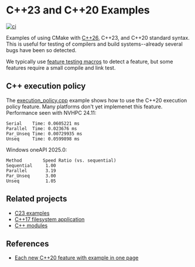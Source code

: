 # C++23 and C++20 Examples

[![ci](https://github.com/scivision/Cpp23-examples/actions/workflows/cmake.yml/badge.svg)](https://github.com/scivision/Cpp23-examples/actions/workflows/cmake.yml)

Examples of using CMake with
[C++26](https://en.cppreference.com/w/cpp/26),
C++23, and C++20 standard syntax.
This is useful for testing of compilers and build systems--already several bugs have been so detected.

We typically use
[feature testing macros](https://en.cppreference.com/w/cpp/feature_test)
to detect a feature, but some features require a small compile and link test.

## C++ execution policy

The
[execution_policy.cpp](./cpp20/execution_policy.cpp)
example shows how to use the C++20 execution policy feature.
Many platforms don't yet implemenet this feature.
Performance seen with NVHPC 24.11:

```
Serial    Time: 0.0605221 ms
Parallel  Time: 0.023676 ms
Par_Unseq Time: 0.00729935 ms
Unseq     Time: 0.0599898 ms
```

Windows oneAPI 2025.0:

```
Method        Speed Ratio (vs. sequential)
Sequential     1.00
Parallel       3.19
Par_Unseq      3.00
Unseq          1.05
```

## Related projects

* [C23 examples](https://github.com/scivision/C23-examples)
* [C++17 filesystem application](https://github.com/scivision/fortran-filesystem)
* [C++ modules](https://github.com/scivision/CppModules)

## References

* [Each new C++20 feature with example in one page](https://oleksandrkvl.github.io/2021/04/02/cpp-20-overview.html)
